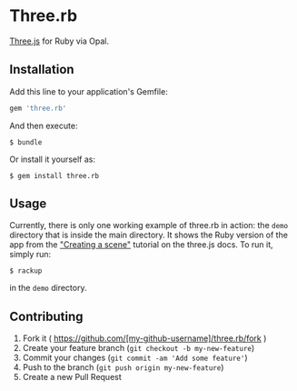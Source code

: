 # Three.rb

[Three.js](http://threejs.org) for Ruby via Opal.

## Installation

Add this line to your application's Gemfile:

```ruby
gem 'three.rb'
```

And then execute:

    $ bundle

Or install it yourself as:

    $ gem install three.rb

## Usage
Currently, there is only one working example of three.rb in action: the `demo` directory that is inside the main directory.
It shows the Ruby version of the app from the ["Creating a scene"](http://threejs.org/docs/#Manual/Introduction/Creating_a_scene) tutorial on the three.js docs.
To run it, simply run:

    $ rackup

in the `demo` directory.

## Contributing

1. Fork it ( https://github.com/[my-github-username]/three.rb/fork )
2. Create your feature branch (`git checkout -b my-new-feature`)
3. Commit your changes (`git commit -am 'Add some feature'`)
4. Push to the branch (`git push origin my-new-feature`)
5. Create a new Pull Request
